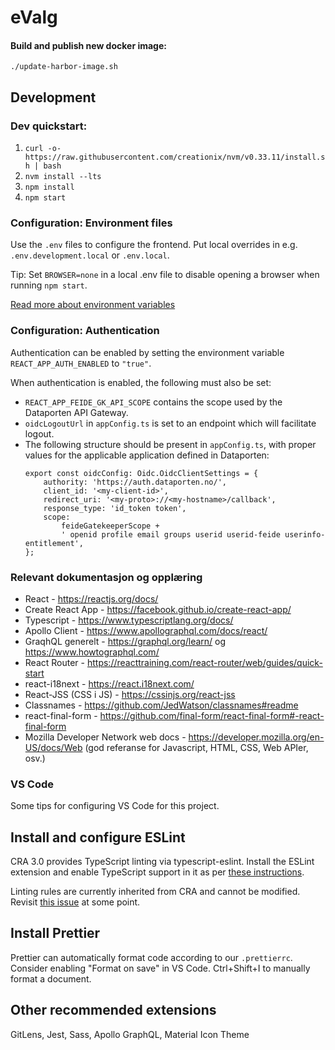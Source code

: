 # eValg

#### Build and publish new docker image:

`./update-harbor-image.sh`

## Development

### Dev quickstart:

1. `curl -o- https://raw.githubusercontent.com/creationix/nvm/v0.33.11/install.sh | bash`
2. `nvm install --lts`
3. `npm install`
4. `npm start`

### Configuration: Environment files

Use the `.env` files to configure the frontend. Put local overrides in e.g. `.env.development.local` or `.env.local`.

Tip: Set `BROWSER=none` in a local .env file to disable opening a browser when running `npm start`.

[Read more about environment variables](https://facebook.github.io/create-react-app/docs/adding-custom-environment-variables)

### Configuration: Authentication

Authentication can be enabled by setting the environment variable `REACT_APP_AUTH_ENABLED` to `"true"`.

When authentication is enabled, the following must also be set:

- `REACT_APP_FEIDE_GK_API_SCOPE` contains the scope used by the Dataporten API Gateway.
- `oidcLogoutUrl` in `appConfig.ts` is set to an endpoint which will facilitate logout.
- The following structure should be present in `appConfig.ts`, with proper values for the applicable application defined in Dataporten:
  ```
  export const oidcConfig: Oidc.OidcClientSettings = {
      authority: 'https://auth.dataporten.no/',
      client_id: '<my-client-id>',
      redirect_uri: '<my-proto>://<my-hostname>/callback',
      response_type: 'id_token token',
      scope:
          feideGatekeeperScope +
          ' openid profile email groups userid userid-feide userinfo-entitlement',
  };
  ```

### Relevant dokumentasjon og opplæring

- React - https://reactjs.org/docs/
- Create React App - https://facebook.github.io/create-react-app/
- Typescript - https://www.typescriptlang.org/docs/
- Apollo Client - https://www.apollographql.com/docs/react/
- GraqhQL generelt - https://graphql.org/learn/ og https://www.howtographql.com/
- React Router - https://reacttraining.com/react-router/web/guides/quick-start
- react-i18next - https://react.i18next.com/
- React-JSS (CSS i JS) - https://cssinjs.org/react-jss
- Classnames - https://github.com/JedWatson/classnames#readme
- react-final-form - https://github.com/final-form/react-final-form#-react-final-form
- Mozilla Developer Network web docs - https://developer.mozilla.org/en-US/docs/Web (god referanse for Javascript, HTML, CSS, Web APIer, osv.)

### VS Code

Some tips for configuring VS Code for this project.

## Install and configure ESLint

CRA 3.0 provides TypeScript linting via typescript-eslint. Install the ESLint extension and enable TypeScript support in it as per [these instructions](https://github.com/facebook/create-react-app/blob/master/docusaurus/docs/setting-up-your-editor.md#displaying-lint-output-in-the-editor).

Linting rules are currently inherited from CRA and cannot be modified. Revisit [this issue](https://github.com/facebook/create-react-app/issues/6871) at some point.

## Install Prettier

Prettier can automatically format code according to our `.prettierrc`. Consider enabling "Format on save" in VS Code. Ctrl+Shift+I to manually format a document.

## Other recommended extensions

GitLens, Jest, Sass, Apollo GraphQL, Material Icon Theme

